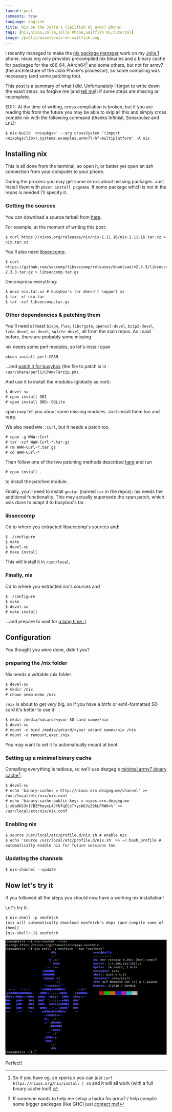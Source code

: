 ```yaml
---
layout: post
comments: true
language: english
title: Nix on the Jolla 1 (Sailfish OS armv7 phone)
tags: [nix,nixos,Jolla,Jolla Phone,Sailfish OS,tutorial]
image: /public/assets/nix-on-sailfish.png
---
```


I recently managed to make the [nix package manager](https://nixos.org/nix/) work on my [Jolla 1](https://en.wikipedia.org/wiki/Jolla_%28smartphone%29) phone. nixos.org only provides precompiled nix binaries and a binary cache for packages for the x86_64, AArch64[^sfosx] and some others, but not for armv7 (the architecture of the Jolla Phone's processor), so some compiling was necessary (and some patching too).

This post is a summary of what I did.
Unfortunately I forgot to write down the exact steps, so forgive me (and [tell me](/about)!) if some steps are missing or incomplete.

EDIT: At the time of writing, cross compilation is broken, but if you are reading this from the future you may be able to skip all this and simply cross compile nix with the following command (thanks Infinisil, Sonarpulse and LnL):

```
$ nix-build '<nixpkgs>' --arg crossSystem '(import <nixpkgs/lib>).systems.examples.armv7l-hf-multiplatform' -A nix
```

## Installing nix

This is all done from the terminal, so open it, or better yet open an ssh connection from your computer to your phone.

During the process you may get some errors about missing packages.
Just Install them with `pkcon install pkgname`.
If some package which is not in the repos is needed I'll specify it.

### Getting the sources

You can download a source tarball from [here](https://nixos.org/nix/download.html).

For example, at the moment of writing this post:

```
$ curl https://nixos.org/releases/nix/nix-1.11.16/nix-1.11.16.tar.xz > nix.tar.xz
```

You'll also need [libseccomp](https://github.com/seccomp/libseccomp/releases):

```
$ curl https://github.com/seccomp/libseccomp/releases/download/v2.3.3/libseccomp-2.3.3.tar.gz > libseccomp.tar.gz
```

Decompress everything:

```
$ unxz nix.tar.xz # busybox's tar doesn't support xz
$ tar -xf nix.tar
$ tar -xzf libseccomp.tar.gz
```

### Other dependencies & patching them

You'll need at least
`bison`,
`flex`,
`libcrypto`,
`openssl-devel`,
`bzip2-devel`,
`lzma-devel`,
`xz-devel`,
`sqlite-devel`,
all from the main repos.
As I said before, there are probably some missing.

nix needs some perl modules, so let's install cpan

```
pkcon install perl-CPAN
```

...and [patch it for busybox](http://www.perlmonks.org/?node_id=1144161) (the file to patch is in `/usr/share/perl5/CPAN/Tarzip.pm`).

And use it to install the modules (globally as root):

```
$ devel-su
# cpan install DBI
# cpan install DBD::SQLite
```

cpan may tell you about some missing modules. Just install them too and retry.

We also need `WWW::Curl`, but it needs a patch too.

```
# cpan -g WWW::Curl
# tar -xzf WWW-Curl-*.tar.gz
# rm WWW-Curl-*.tar.gz
# cd WWW-Curl-*
```

Then follow one of the two patching methods described [here](https://github.com/sparky/perl-Net-Curl/issues/18) and run

```
# cpan install .
```

to install the patched module.

Finally, you'll need to install `gnutar` (named `tar` in the repos): nix needs the additional functionality.
This may actually supersede the cpan patch, which was done to adapt it to busybox's tar.

### libseccomp

Cd to where you extracted libseccomp's sources and:

```
$ ./configure
$ make
$ devel-su
# make install
```

This will install it in `/usr/local`.

### Finally, nix

Cd to where you extracted nix's sources and

```
$ ./configure
$ make
$ devel-su
# make install
```

...and prepare to wait for [a long time :)](https://www.xkcd.com/303/)

## Configuration

You thought you were done, didn't you?

### preparing the /nix folder

Nix needs a writable /nix folder

```
$ devel-su
# mkdir /nix
# chown nemo:nemo /nix
```

`/nix` is about to get _very_ big, so if you have a btrfs or ext4-formatted SD card it's better to use it

```
$ mkdir /media/sdcard/<your SD card name>/nix
$ devel-su
# mount -o bind /media/sdcard/<your sdcard name>/nix /nix
# mount -o remount,exec /nix
```

You may want to set it to automatically mount at boot.

### Setting up a minimal binary cache

Compiling everything is tedious, so we'll use dezgeg's [minimal armv7 binary cache](https://nixos.wiki/wiki/NixOS_on_ARM#armv6l_and_armv7l)[^biggerpackages]:

```
$ devel-su
# echo 'binary-caches = http://nixos-arm.dezgeg.me/channel' >> /usr/local/etc/nix/nix.conf
# echo 'binary-cache-public-keys = nixos-arm.dezgeg.me-1:xBaUKS3n17BZPKeyxL4JfbTqECsT+ysbDJz29kLFRW0=%' >> /usr/local/etc/nix/nix.conf
```

### Enabling nix

```
$ source /usr/local/etc/profile.d/nix.sh # enable nix
$ echo 'source /usr/local/etc/profile.d/nix.sh' >> ~/.bash_profile # automatically enable nix for future sessions too
```

### Updating the channels

```
$ nix-channel --update
```

## Now let's try it

If you followed all the steps you should now have a working nix installation!

Let's try it:

```
$ nix-shell -p neofetch
[nix will automatically download neofetch's deps (and compile some of them)]
[nix-shell:~]$ neofetch
```

![neofetch on Sailfish OS](/public/assets/nix-on-sailfish.png)

Perfect!

[^sfosx]: So if you have eg. an xperia x you can just `curl https://nixos.org/nix/install | sh` and it will all work (with a full binary cache too!).
[^biggerpackages]: If someone wants to help me setup a hydra for armv7 / help compile some bigger packages (like GHC) just [contact me](/about)!
